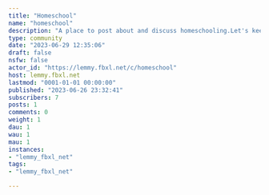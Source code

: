 ```yaml
---
title: "Homeschool" 
name: "homeschool"
description: "A place to post about and discuss homeschooling.Let's keep it chill, eh? Internet blood sports in the homeschooling community just doesn't seem that kosher."
type: community
date: "2023-06-29 12:35:06"
draft: false
nsfw: false
actor_id: "https://lemmy.fbxl.net/c/homeschool"
host: lemmy.fbxl.net
lastmod: "0001-01-01 00:00:00"
published: "2023-06-26 23:32:41"
subscribers: 7
posts: 1
comments: 0
weight: 1
dau: 1
wau: 1
mau: 1
instances:
- "lemmy_fbxl_net"
tags: 
- "lemmy_fbxl_net"

---
```

